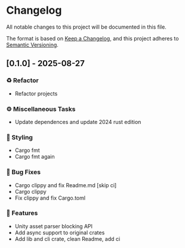 # Changelog

All notable changes to this project will be documented in this file.

The format is based on [Keep a Changelog](https://keepachangelog.com/en/1.0.0/),
and this project adheres to [Semantic Versioning](https://semver.org/spec/v2.0.0.html).

## [0.1.0] - 2025-08-27

### ♻️ Refactor

- Refactor projects

### ⚙️ Miscellaneous Tasks

- Update dependences and update 2024 rust edition

### 🎨 Styling

- Cargo fmt
- Cargo fmt again

### 🐛 Bug Fixes

- Cargo clippy and fix Readme.md [skip ci]
- Cargo clippy
- Fix clippy and fix Cargo.toml

### 🚀 Features

- Unity asset parser blocking API
- Add async support to original crates
- Add lib and cli crate, clean Readme, add ci

<!-- generated by git-cliff -->

